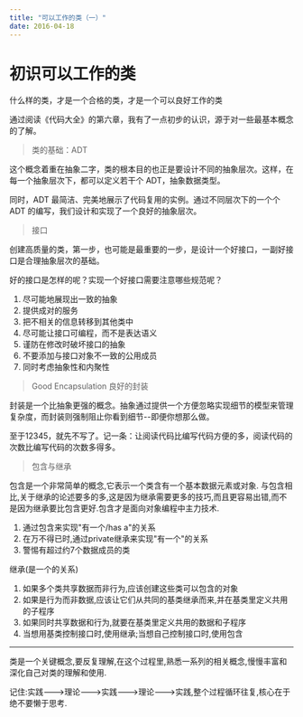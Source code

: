 ```yaml
---
title: "可以工作的类（一）"
date: 2016-04-18
---
```


# 初识可以工作的类

什么样的类，才是一个合格的类，才是一个可以良好工作的类

通过阅读《代码大全》的第六章，我有了一点初步的认识，源于对一些最基本概念的了解。

>类的基础：ADT

这个概念着重在抽象二字，类的根本目的也正是要设计不同的抽象层次。这样，在每一个抽象层次下，都可以定义若干个 ADT，抽象数据类型。

同时，ADT 最简洁、完美地展示了代码复用的实例。通过不同层次下的一个个 ADT 的编写，我们设计和实现了一个良好的抽象层次。

>接口

创建高质量的类，第一步，也可能是最重要的一步，是设计一个好接口，一副好接口是合理抽象层次的基础。

好的接口是怎样的呢？实现一个好接口需要注意哪些规范呢？

1. 尽可能地展现出一致的抽象
2. 提供成对的服务
3. 把不相关的信息转移到其他类中
4. 尽可能让接口可编程，而不是表达语义
5. 谨防在修改时破坏接口的抽象
6. 不要添加与接口对象不一致的公用成员
7. 同时考虑抽象性和内聚性

> Good Encapsulation 良好的封装

封装是一个比抽象更强的概念。抽象通过提供一个方便忽略实现细节的模型来管理复杂度，而封装则强制阻止你看到细节--即便你想那么做。

至于12345，就先不写了。记一条：让阅读代码比编写代码方便的多，阅读代码的次数比编写代码的次数多得多。

> 包含与继承

包含是一个非常简单的概念,它表示一个类含有一个基本数据元素或对象. 与包含相比,关于继承的论述要多的多,这是因为继承需要更多的技巧,而且更容易出错,而不是因为继承要比包含更好.包含才是面向对象编程中主力技术.

1. 通过包含来实现"有一个/has a"的关系
2. 在万不得已时,通过private继承来实现"有一个"的关系
3. 警惕有超过约7个数据成员的类

继承(是一个的关系)

1. 如果多个类共享数据而非行为,应该创建这些类可以包含的对象
2. 如果是行为而非数据,应该让它们从共同的基类继承而来,并在基类里定义共用的子程序
3. 如果同时共享数据和行为,就要在基类里定义共用的数据和子程序
4. 当想用基类控制接口时,使用继承;当想自己控制接口时,使用包含

---
类是一个关键概念,要反复理解,在这个过程里,熟悉一系列的相关概念,慢慢丰富和深化自己对类的理解和使用.

记住:实践--->理论--->实践--->理论--->实践,整个过程循环往复,核心在于绝不要懒于思考.
